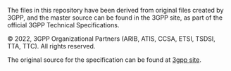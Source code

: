 
The files in this repository have been derived from original files created by 3GPP, and the master source can be found in the 3GPP site, as part of the official 3GPP Technical Specifications.

© 2022, 3GPP Organizational Partners (ARIB, ATIS, CCSA, ETSI, TSDSI, TTA, TTC).
All rights reserved.

The original source for the specification can be found at [3gpp site](https://www.3gpp.org/ftp/Specs/archive/38_series/38.413/).
